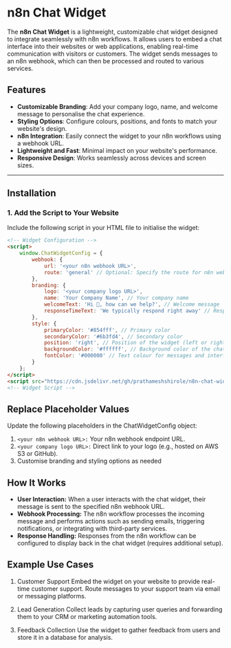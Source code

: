 # n8n Chat Widget 

The **n8n Chat Widget** is a lightweight, customizable chat widget designed to integrate seamlessly with n8n workflows. It allows users to embed a chat interface into their websites or web applications, enabling real-time communication with visitors or customers. The widget sends messages to an n8n webhook, which can then be processed and routed to various services.

## Features

- **Customizable Branding**: Add your company logo, name, and welcome message to personalise the chat experience.
- **Styling Options**: Configure colours, positions, and fonts to match your website's design.
- **n8n Integration**: Easily connect the widget to your n8n workflows using a webhook URL.
- **Lightweight and Fast**: Minimal impact on your website's performance.
- **Responsive Design**: Works seamlessly across devices and screen sizes.

---

## Installation

### 1. Add the Script to Your Website

Include the following script in your HTML file to initialise the widget:

```html
<!-- Widget Configuration -->
<script>
    window.ChatWidgetConfig = {
        webhook: {
            url: '<your n8n webhook URL>',
            route: 'general' // Optional: Specify the route for n8n webhook processing
        },
        branding: {
            logo: '<your company logo URL>',
            name: 'Your Company Name', // Your company name
            welcomeText: 'Hi 👋, how can we help?', // Welcome message
            responseTimeText: 'We typically respond right away' // Response time message
        },
        style: {
            primaryColor: '#854fff', // Primary color
            secondaryColor: '#6b3fd4', // Secondary color
            position: 'right', // Position of the widget (left or right)
            backgroundColor: '#ffffff', // Background color of the chat widget
            fontColor: '#000000' // Text colour for messages and interface
        }
    };
</script>
<script src="https://cdn.jsdelivr.net/gh/prathameshshirole/n8n-chat-widget@latest/n8n-chat-widget.js"></script>
<!-- Widget Script -->

```

## Replace Placeholder Values

Update the following placeholders in the ChatWidgetConfig object:

1. `<your n8n webhook URL>:` Your n8n webhook endpoint URL.
2. `<your company logo URL>:` Direct link to your logo (e.g., hosted on AWS S3 or GitHub).
3. Customise branding and styling options as needed

## How It Works
- **User Interaction:** When a user interacts with the chat widget, their message is sent to the specified n8n webhook URL.
- **Webhook Processing:** The n8n workflow processes the incoming message and performs actions such as sending emails, triggering notifications, or integrating with third-party services.
- **Response Handling:** Responses from the n8n workflow can be configured to display back in the chat widget (requires additional setup).

## Example Use Cases
1. Customer Support
Embed the widget on your website to provide real-time customer support. Route messages to your support team via email or messaging platforms.

2. Lead Generation
Collect leads by capturing user queries and forwarding them to your CRM or marketing automation tools.

3. Feedback Collection
Use the widget to gather feedback from users and store it in a database for analysis.
